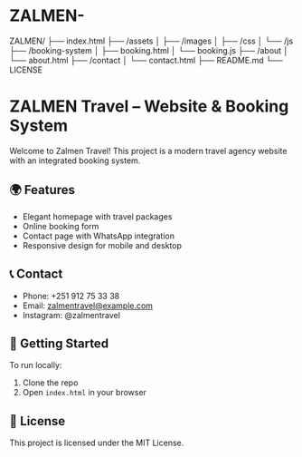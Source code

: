 # ZALMEN-
ZALMEN/ ├── index.html ├── /assets │   ├── /images │   ├── /css │   └── /js ├── /booking-system │   ├── booking.html │   └── booking.js ├── /about │   └── about.html ├── /contact │   └── contact.html ├── README.md └── LICENSE
# ZALMEN Travel – Website & Booking System

Welcome to Zalmen Travel! This project is a modern travel agency website with an integrated booking system.

## 🌍 Features
- Elegant homepage with travel packages
- Online booking form
- Contact page with WhatsApp integration
- Responsive design for mobile and desktop

## 📞 Contact
- Phone: +251 912 75 33 38
- Email: zalmentravel@example.com
- Instagram: @zalmentravel

## 🚀 Getting Started
To run locally:
1. Clone the repo
2. Open `index.html` in your browser

## 📄 License
This project is licensed under the MIT License.
